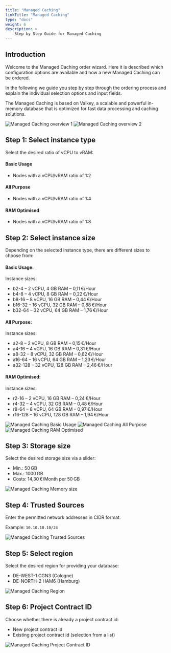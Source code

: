 ```yaml
---
title: "Managed Caching"
linkTitle: "Managed Caching"
type: "docs"
weight: 6
description: >
    Step by Step Guide for Managed Caching
---
```


## Introduction

Welcome to the Managed Caching order wizard. Here it is described which configuration options are available and how a new Managed Caching can be ordered.

In the following we guide you step by step through the ordering process and explain the individual selection options and input fields.

The Managed Caching is based on Valkey, a scalable and powerful in-memory database that is optimized for fast data processing and caching solutions.

![Managed Caching overview 1](../img/managed-caching-overview1.png)
![Managed Caching overview 2](../img/managed-caching-overview2.png)

## Step 1: Select instance type

Select the desired ratio of vCPU to vRAM:

#### Basic Usage
- Nodes with a vCPU/vRAM ratio of 1:2

#### All Purpose
- Nodes with a vCPU/vRAM ratio of 1:4

#### RAM Optimised
- Nodes with a vCPU/vRAM ratio of 1:8

## Step 2: Select instance size

Depending on the selected instance type, there are different sizes to choose from:

#### Basic Usage:

Instance sizes:
- b2-4 – 2 vCPU, 4 GB RAM – 0,11 €/Hour
- b4-8 – 4 vCPU, 8 GB RAM – 0,22 €/Hour
- b8-16 – 8 vCPU, 16 GB RAM – 0,44 €/Hour
- b16-32 – 16 vCPU, 32 GB RAM – 0,88 €/Hour
- b32-64 – 32 vCPU, 64 GB RAM – 1,76 €/Hour

#### All Purpose:

Instance sizes:
- a2-8 – 2 vCPU, 8 GB RAM – 0,15 €/Hour
- a4-16 – 4 vCPU, 16 GB RAM – 0,31 €/Hour
- a8-32 – 8 vCPU, 32 GB RAM – 0,62 €/Hour
- a16-64 – 16 vCPU, 64 GB RAM – 1,23 €/Hour
- a32-128 – 32 vCPU, 128 GB RAM – 2,46 €/Hour

#### RAM Optimised:

Instance sizes:
- r2-16 – 2 vCPU, 16 GB RAM – 0,24 €/Hour
- r4-32 – 4 vCPU, 32 GB RAM – 0,48 €/Hour
- r8-64 – 8 vCPU, 64 GB RAM – 0,97 €/Hour
- r16-128 – 16 vCPU, 128 GB RAM – 1,94 €/Hour

![Managed Caching Basic Usage](../img/managed-caching-basic-usage.png)
![Managed Caching All Purpose](../img/managed-caching-all-purpose.png)
![Managed Caching RAM Optimised](../img/managed-caching-ram.png)

## Step 3: Storage size

Select the desired storage size via a slider:

- Min.: 50 GB
- Max.: 1000 GB
- Costs: 14,30 €/Month per 50 GB

![Managed Caching Memory size](../img/managed-caching-storage.png)

## Step 4: Trusted Sources

Enter the permitted network addresses in CIDR format.

Example:
`10.10.10.10/24`

![Managed Caching Trusted Sources](../img/managed-caching-sources.png)

## Step 5: Select region

Select the desired region for providing your database:

- DE-WEST-1 CGN3 (Cologne)
- DE-NORTH-2 HAM6 (Hamburg)

![Managed Caching Region](../img/managed-caching-regions.png)

## Step 6: Project Contract ID

Choose whether there is already a project contract id:

- New project contract id
- Existing project contract id (selection from a list)

![Managed Caching Project Contract ID](../img/managed-caching-existing-project.png)
